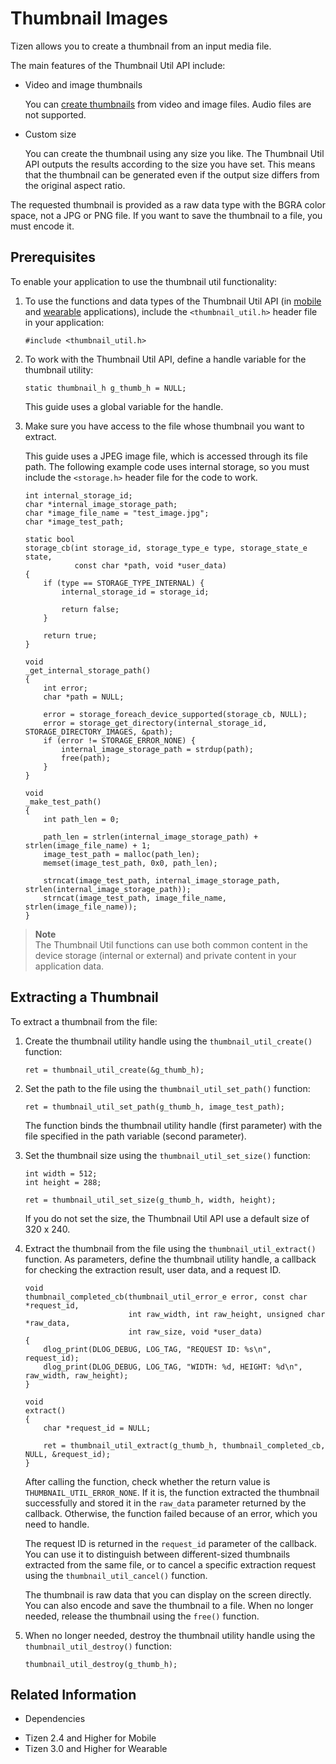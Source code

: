 # Thumbnail Images


Tizen allows you to create a thumbnail from an input media file.

The main features of the Thumbnail Util API include:

- Video and image thumbnails

  You can [create thumbnails](#get_thumbnail) from video and image files. Audio files are not supported.

- Custom size

  You can create the thumbnail using any size you like. The Thumbnail Util API outputs the results according to the size you have set. This means that the thumbnail can be generated even if the output size differs from the original aspect ratio.

The requested thumbnail is provided as a raw data type with the BGRA color space, not a JPG or PNG file. If you want to save the thumbnail to a file, you must encode it.

## Prerequisites

To enable your application to use the thumbnail util functionality:

1. To use the functions and data types of the Thumbnail Util API (in [mobile](../../../../org.tizen.native.mobile.apireference/group__CAPI__MEDIA__THUMBNAIL__UTIL__MODULE.html) and [wearable](../../../../org.tizen.native.wearable.apireference/group__CAPI__MEDIA__THUMBNAIL__UTIL__MODULE.html) applications), include the `<thumbnail_util.h>` header file in your application:

   ```
   #include <thumbnail_util.h>
   ```

2. To work with the Thumbnail Util API, define a handle variable for the thumbnail utility:

   ```
   static thumbnail_h g_thumb_h = NULL;
   ```

   This guide uses a global variable for the handle.

3. Make sure you have access to the file whose thumbnail you want to extract.

   This guide uses a JPEG image file, which is accessed through its file path. The following example code uses internal storage, so you must include the `<storage.h>` header file for the code to work.

   ```
   int internal_storage_id;
   char *internal_image_storage_path;
   char *image_file_name = "test_image.jpg";
   char *image_test_path;

   static bool
   storage_cb(int storage_id, storage_type_e type, storage_state_e state,
              const char *path, void *user_data)
   {
       if (type == STORAGE_TYPE_INTERNAL) {
           internal_storage_id = storage_id;

           return false;
       }

       return true;
   }

   void
   _get_internal_storage_path()
   {
       int error;
       char *path = NULL;

       error = storage_foreach_device_supported(storage_cb, NULL);
       error = storage_get_directory(internal_storage_id, STORAGE_DIRECTORY_IMAGES, &path);
       if (error != STORAGE_ERROR_NONE) {
           internal_image_storage_path = strdup(path);
           free(path);
       }
   }

   void
   _make_test_path()
   {
       int path_len = 0;

       path_len = strlen(internal_image_storage_path) + strlen(image_file_name) + 1;
       image_test_path = malloc(path_len);
       memset(image_test_path, 0x0, path_len);

       strncat(image_test_path, internal_image_storage_path, strlen(internal_image_storage_path));
       strncat(image_test_path, image_file_name, strlen(image_file_name));
   }
   ```

> **Note**  
> The Thumbnail Util functions can use both common content in the device storage (internal or external) and private content in your application data.

<a name="get_thumbnail"></a>
## Extracting a Thumbnail

To extract a thumbnail from the file:

1. Create the thumbnail utility handle using the `thumbnail_util_create()` function:

   ```
   ret = thumbnail_util_create(&g_thumb_h);
   ```

2. Set the path to the file using the `thumbnail_util_set_path()` function:

   ```
   ret = thumbnail_util_set_path(g_thumb_h, image_test_path);
   ```

   The function binds the thumbnail utility handle (first parameter) with the file specified in the path variable (second parameter).

3. Set the thumbnail size using the `thumbnail_util_set_size()` function:

   ```
   int width = 512;
   int height = 288;

   ret = thumbnail_util_set_size(g_thumb_h, width, height);
   ```

   If you do not set the size, the Thumbnail Util API use a default size of 320 x 240.

4. Extract the thumbnail from the file using the `thumbnail_util_extract()` function. As parameters, define the thumbnail utility handle, a callback for checking the extraction result, user data, and a request ID.

   ```
   void
   thumbnail_completed_cb(thumbnail_util_error_e error, const char *request_id,
                          int raw_width, int raw_height, unsigned char *raw_data,
                          int raw_size, void *user_data)
   {
       dlog_print(DLOG_DEBUG, LOG_TAG, "REQUEST ID: %s\n", request_id);
       dlog_print(DLOG_DEBUG, LOG_TAG, "WIDTH: %d, HEIGHT: %d\n", raw_width, raw_height);
   }

   void
   extract()
   {
       char *request_id = NULL;

       ret = thumbnail_util_extract(g_thumb_h, thumbnail_completed_cb, NULL, &request_id);
   }
   ```

   After calling the function, check whether the return value is `THUMBNAIL_UTIL_ERROR_NONE`. If it is, the function extracted the thumbnail successfully and stored it in the `raw_data` parameter returned by the callback. Otherwise, the function failed because of an error, which you need to handle.

   The request ID is returned in the `request_id` parameter of the callback. You can use it to distinguish between different-sized thumbnails extracted from the same file, or to cancel a specific extraction request using the `thumbnail_util_cancel()` function.

   The thumbnail is raw data that you can display on the screen directly. You can also encode and save the thumbnail to a file. When no longer needed, release the thumbnail using the `free()` function.

5. When no longer needed, destroy the thumbnail utility handle using the `thumbnail_util_destroy()` function:

   ```
   thumbnail_util_destroy(g_thumb_h);
   ```

## Related Information
* Dependencies
 - Tizen 2.4 and Higher for Mobile
 - Tizen 3.0 and Higher for Wearable
